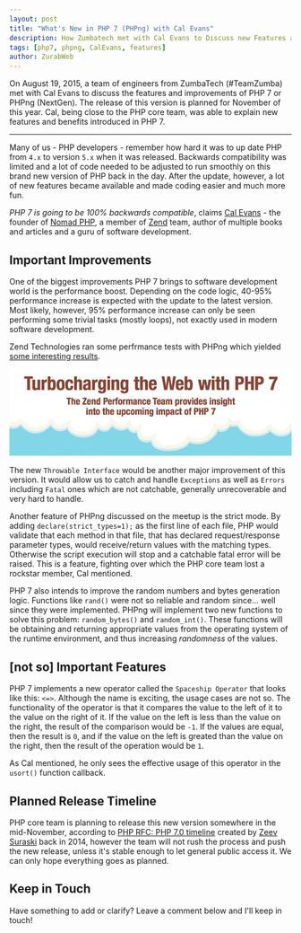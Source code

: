 ```yaml
---
layout: post
title: "What's New in PHP 7 (PHPng) with Cal Evans"
description: How Zumbatech met with Cal Evans to Discuss new Features and Changes of PHP 7.
tags: [php7, phpng, CalEvans, features]
author: ZurabWeb
---
```


On August 19, 2015, a team of engineers from ZumbaTech (#TeamZumba) met with Cal Evans to discuss the features and improvements of PHP 7 or PHPng (NextGen). The release of this version is planned for November of this year. Cal, being close to the PHP core team, was able to explain new features and benefits introduced in PHP 7.

---

Many of us - PHP developers - remember how hard it was to up date PHP from `4.x` to version `5.x` when it was released. Backwards compatibility was limited and a lot of code needed to be adjusted to run smoothly on this brand new version of PHP back in the day. After the update, however, a lot of new features became available and made coding easier and much more fun.

_PHP 7 is going to be 100% backwards compatible_, claims [Cal Evans](http://calevans.com) - the founder of [Nomad PHP](https://nomadphp.com/), a member of [Zend](http://www.zend.com/) team, author of multiple books and articles and a guru of software development.

## Important Improvements

One of the biggest improvements PHP 7 brings to software development world is the performance boost. Depending on the code logic, 40-95% performance increase is expected with the update to the latest version. Most likely, however, 95% performance increase can only be seen performing some trivial tasks (mostly loops), not exactly used in modern software development.

Zend Technologies ran some perfrmance tests with PHPng which yielded [some interesting results](https://pages.zend.com/rs/zendtechnologies/images/PHP7-Performance%20Infographic.pdf).

<img alt="Zend Technologies PHP7 Perfrmance Test Results" class="img-responsive" src="/img/blog/zend_benchmark.jpg">

The new `Throwable Interface` would be another major improvement of this version. It would allow us to catch and handle `Exceptions` as well as `Errors` including `Fatal` ones which are not catchable, generally unrecoverable and very hard to handle.

Another feature of PHPng discussed on the meetup is the strict mode. By adding `declare(strict_types=1);` as the first line of each file, PHP would validate that each method in that file, that has declared request/response parameter types, would receive/return values with the matching types. Otherwise the script execution will stop and a catchable fatal error will be raised. This is a feature, fighting over which the PHP core team lost a rockstar member, Cal mentioned.

PHP 7 also intends to improve the random numbers and bytes generation logic. Functions like `rand()` were not so reliable and random since... well since they were implemented. PHPng will implement two new functions to solve this problem: `random_bytes()` and `random_int()`. These functions will be obtaining and returning appropriate values from the operating system of the runtime environment, and thus increasing _randomness_ of the values.

## [not so] Important Features

PHP 7 implements a new operator called the `Spaceship Operator` that looks like this: `<=>`. Although the name is exciting, the usage cases are not so. The functionality of the operator is that it compares the value to the left of it to the value on the right of it. If the value on the left is less than the value on the right, the result of the comparison would be `-1`. If the values are equal, then the result is `0`, and if the value on the left is greated than the value on the right, then the result of the operation would be `1`.

As Cal mentioned, he only sees the effective usage of this operator in the `usort()` function callback.

## Planned Release Timeline

PHP core team is planning to release this new version somewhere in the mid-November, according to [PHP RFC: PHP 7.0 timeline](https://wiki.php.net/rfc/php7timeline) created by [Zeev Suraski](https://twitter.com/zeevs) back in 2014, however the team will not rush the process and push the new release, unless it's stable enough to let general public access it. We can only hope everything goes as planned.

## Keep in Touch
Have something to add or clarify? Leave a comment below and I'll keep in touch!
